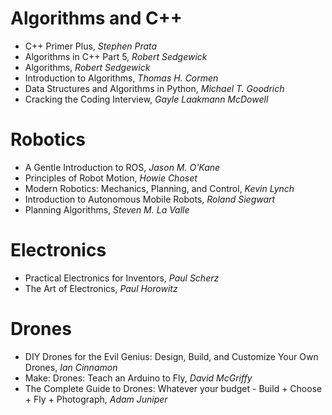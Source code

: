 
# Algorithms and C++

- C++ Primer Plus, _Stephen Prata_
- Algorithms in C++ Part 5, _Robert Sedgewick_
- Algorithms, _Robert Sedgewick_
- Introduction to Algorithms, _Thomas H. Cormen_
- Data Structures and Algorithms in Python, _Michael T. Goodrich_
- Cracking the Coding Interview, _Gayle Laakmann McDowell_

# Robotics

- A Gentle Introduction to ROS, _Jason M. O'Kane_
- Principles of Robot Motion, _Howie Choset_
- Modern Robotics: Mechanics, Planning, and Control, _Kevin Lynch_
- Introduction to Autonomous Mobile Robots, _Roland Siegwart_
- Planning Algorithms, _Steven M. La Valle_

# Electronics

- Practical Electronics for Inventors, _Paul Scherz_
- The Art of Electronics, _Paul Horowitz_

# Drones
- DIY Drones for the Evil Genius: Design, Build, and Customize Your Own Drones, _Ian Cinnamon_
- Make: Drones: Teach an Arduino to Fly, _David McGriffy_
- The Complete Guide to Drones: Whatever your budget - Build + Choose + Fly + Photograph, _Adam Juniper_
